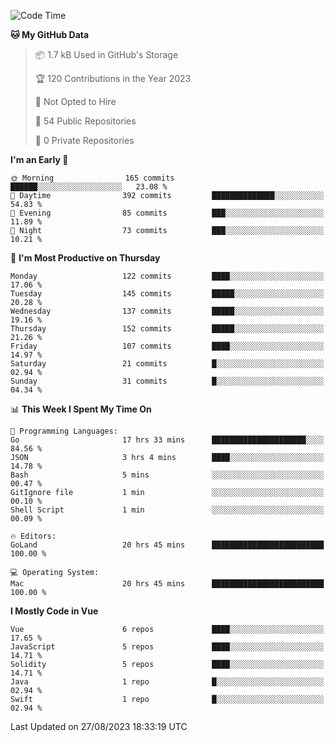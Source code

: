 <!--START_SECTION:waka-->
![Code Time](http://img.shields.io/badge/Code%20Time-859%20hrs%2047%20mins-blue)

**🐱 My GitHub Data** 

> 📦 1.7 kB Used in GitHub's Storage 
 > 
> 🏆 120 Contributions in the Year 2023
 > 
> 🚫 Not Opted to Hire
 > 
> 📜 54 Public Repositories 
 > 
> 🔑 0 Private Repositories 
 > 
**I'm an Early 🐤** 

```text
🌞 Morning                165 commits         ██████░░░░░░░░░░░░░░░░░░░   23.08 % 
🌆 Daytime                392 commits         ██████████████░░░░░░░░░░░   54.83 % 
🌃 Evening                85 commits          ███░░░░░░░░░░░░░░░░░░░░░░   11.89 % 
🌙 Night                  73 commits          ███░░░░░░░░░░░░░░░░░░░░░░   10.21 % 
```
📅 **I'm Most Productive on Thursday** 

```text
Monday                   122 commits         ████░░░░░░░░░░░░░░░░░░░░░   17.06 % 
Tuesday                  145 commits         █████░░░░░░░░░░░░░░░░░░░░   20.28 % 
Wednesday                137 commits         █████░░░░░░░░░░░░░░░░░░░░   19.16 % 
Thursday                 152 commits         █████░░░░░░░░░░░░░░░░░░░░   21.26 % 
Friday                   107 commits         ████░░░░░░░░░░░░░░░░░░░░░   14.97 % 
Saturday                 21 commits          █░░░░░░░░░░░░░░░░░░░░░░░░   02.94 % 
Sunday                   31 commits          █░░░░░░░░░░░░░░░░░░░░░░░░   04.34 % 
```


📊 **This Week I Spent My Time On** 

```text
💬 Programming Languages: 
Go                       17 hrs 33 mins      █████████████████████░░░░   84.56 % 
JSON                     3 hrs 4 mins        ████░░░░░░░░░░░░░░░░░░░░░   14.78 % 
Bash                     5 mins              ░░░░░░░░░░░░░░░░░░░░░░░░░   00.47 % 
GitIgnore file           1 min               ░░░░░░░░░░░░░░░░░░░░░░░░░   00.10 % 
Shell Script             1 min               ░░░░░░░░░░░░░░░░░░░░░░░░░   00.09 % 

🔥 Editors: 
GoLand                   20 hrs 45 mins      █████████████████████████   100.00 % 

💻 Operating System: 
Mac                      20 hrs 45 mins      █████████████████████████   100.00 % 
```

**I Mostly Code in Vue** 

```text
Vue                      6 repos             ████░░░░░░░░░░░░░░░░░░░░░   17.65 % 
JavaScript               5 repos             ████░░░░░░░░░░░░░░░░░░░░░   14.71 % 
Solidity                 5 repos             ████░░░░░░░░░░░░░░░░░░░░░   14.71 % 
Java                     1 repo              █░░░░░░░░░░░░░░░░░░░░░░░░   02.94 % 
Swift                    1 repo              █░░░░░░░░░░░░░░░░░░░░░░░░   02.94 % 
```




 Last Updated on 27/08/2023 18:33:19 UTC
<!--END_SECTION:waka-->
